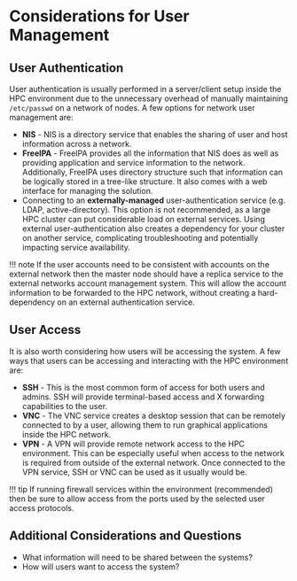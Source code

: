 # Considerations for User Management

## User Authentication

User authentication is usually performed in a server/client setup inside the HPC environment due to the unnecessary overhead of manually maintaining `/etc/passwd` on a network of nodes. A few options for network user management are:

- **NIS** - NIS is a directory service that enables the sharing of user and host information across a network.
- **FreeIPA** - FreeIPA provides all the information that NIS does as well as providing application and service information to the network. Additionally, FreeIPA uses directory structure such that information can be logically stored in a tree-like structure. It also comes with a web interface for managing the solution.
- Connecting to an **externally-managed** user-authentication service (e.g. LDAP, active-directory). This option is not recommended, as a large HPC cluster can put considerable load on external services. Using external user-authentication also creates a dependency for your cluster on another service, complicating troubleshooting and potentially impacting service availability.

!!! note
    If the user accounts need to be consistent with accounts on the external network then the master node should have a replica service to the external networks account management system. This will allow the account information to be forwarded to the HPC network, without creating a hard-dependency on an external authentication service.

## User Access

It is also worth considering how users will be accessing the system. A few ways that users can be accessing and interacting with the HPC environment are:

- **SSH** - This is the most common form of access for both users and admins. SSH will provide terminal-based access and X forwarding capabilities to the user.
- **VNC** - The VNC service creates a desktop session that can be remotely connected to by a user, allowing them to run graphical applications inside the HPC network.
- **VPN** - A VPN will provide remote network access to the HPC environment. This can be especially useful when access to the network is required from outside of the external network. Once connected to the VPN service, SSH or VNC can be used as it usually would be.

!!! tip
    If running firewall services within the environment (recommended) then be sure to allow access from the ports used by the selected user access protocols.

## Additional Considerations and Questions

- What information will need to be shared between the systems?
- How will users want to access the system?
